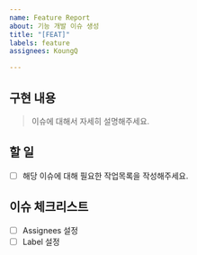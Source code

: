 ```yaml
---
name: Feature Report
about: 기능 개발 이슈 생성
title: "[FEAT]"
labels: feature
assignees: KoungQ

---
```


## 구현 내용
> 이슈에 대해서 자세히 설명해주세요.

## 할 일
- [ ] 해당 이슈에 대해 필요한 작업목록을 작성해주세요.

## 이슈 체크리스트
- [ ] Assignees 설정
- [ ] Label 설정
